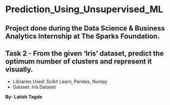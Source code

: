 # Prediction_Using_Unsupervised_ML

##  Project done during the Data Science & Business Analytics Internship at The Sparks Foundation.

## Task 2 - From the given ‘Iris’ dataset, predict the optimum number of clusters and represent it visually.  

* Libraries Used: Scikit Learn, Pandas, Numpy
* Dataset: Iris Dataset

**By- Latish Tagde**
